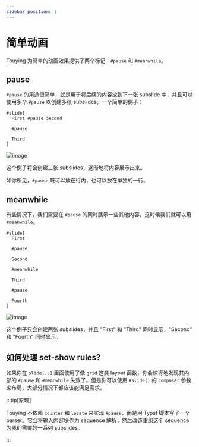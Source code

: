 ```yaml
---
sidebar_position: 1
---
```


# 简单动画

Touying 为简单的动画效果提供了两个标记：`#pause` 和 `#meanwhile`。

## pause

`#pause` 的用途很简单，就是用于将后续的内容放到下一张 subslide 中，并且可以使用多个 `#pause` 以创建多张 subslides，一个简单的例子：

```typst
#slide[
  First #pause Second

  #pause

  Third
]
```

![image](https://github.com/touying-typ/touying/assets/34951714/a3bed1d3-e660-456d-8a54-a914436f43bf)

这个例子将会创建三张 subslides，逐渐地将内容展示出来。

如你所见，`#pause` 既可以放在行内，也可以放在单独的一行。


## meanwhile

有些情况下，我们需要在 `#pause` 的同时展示一些其他内容，这时候我们就可以用 `#meanwhile`。

```typst
#slide[
  First
  
  #pause
  
  Second

  #meanwhile

  Third

  #pause

  Fourth
]
```

![image](https://github.com/touying-typ/touying/assets/34951714/24ca19a3-b27c-4d31-ab75-09c37911e6ac)

这个例子只会创建两张 subslides，并且 "First" 和 "Third" 同时显示，"Second" 和 "Fourth" 同时显示。


## 如何处理 set-show rules?

如果你在 `slide[..]` 里面使用了像 `grid` 这类 layout 函数，你会惊讶地发现其内部的 `#pause` 和 `#meanwhile` 失效了。但是你可以使用 `#slide()` 的 `composer` 参数来布局，大部分情况下都应该能满足需求。


:::tip[原理]

Touying 不依赖 `counter` 和 `locate` 来实现 `#pause`，而是用 Typst 脚本写了一个 parser。它会将输入内容块作为 sequence 解析，然后改造重组这个 sequence 为我们需要的一系列 subslides。

:::